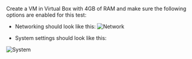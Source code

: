 
Create a VM in Virtual Box with 4GB of RAM and make sure the following options are enabled for this test:

- Networking should look like this:
![Network](../autoinstall-subiquty/files/netwroking.png)

- System settings should look like this:

![System](../autoinstall-subiquty/files/vmnetwrokboot.png)